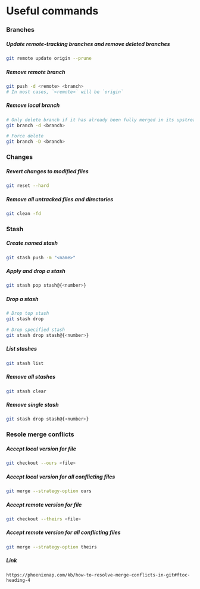 # Useful commands

### Branches

##### Update remote-tracking branches and remove deleted branches

```bash
git remote update origin --prune
```

##### Remove remote branch
```bash
git push -d <remote> <branch>
# In most cases, `<remote>` will be `origin`
```

##### Remove local branch
```bash
# Only delete branch if it has already been fully merged in its upstream branch
git branch -d <branch>

# Force delete
git branch -D <branch>
```

### Changes

##### Revert changes to modified files
```bash
git reset --hard
```

##### Remove all untracked files and directories
```bash
git clean -fd
```

### Stash

##### Create named stash
```bash
git stash push -m "<name>"
```

##### Apply and drop a stash
```bash
git stash pop stash@{<number>}
```

##### Drop a stash
```bash
# Drop top stash
git stash drop

# Drop specified stash
git stash drop stash@{<number>}
```

##### List stashes
```bash
git stash list
```

##### Remove all stashes
```bash
git stash clear
```

##### Remove single stash
```bash
git stash drop stash@{<number>}
```

### Resole merge conflicts

##### Accept local version for file
```bash
git checkout --ours <file>
```

##### Accept local version for all conflicting files
```bash
git merge --strategy-option ours
```

##### Accept remote version for file
```bash
git checkout --theirs <file>
```

##### Accept remote version for all conflicting files
```bash
git merge --strategy-option theirs
```

##### Link
`https://phoenixnap.com/kb/how-to-resolve-merge-conflicts-in-git#ftoc-heading-4`
